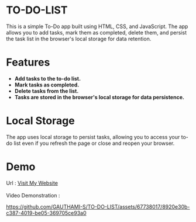 # TO-DO-LIST

This is a simple To-Do app built using HTML, CSS, and JavaScript. The app allows you to add tasks, mark them as completed, delete them, and persist the task list in the browser's local storage for data retention.


# Features

- **Add tasks to the to-do list.**
- **Mark tasks as completed.**
- **Delete tasks from the list.**
- **Tasks are stored in the browser's local storage for data persistence.**

# Local Storage

The app uses local storage to persist tasks, allowing you to access your to-do list even if you refresh the page or close and reopen your browser.

# Demo
Url : [Visit My Website](https://gauthami-s.github.io/TO-DO-LIST/) <br><br>
Video Demonstration :

https://github.com/GAUTHAMI-S/TO-DO-LIST/assets/67738017/8920e30b-c387-4019-be05-369705ce93a0
